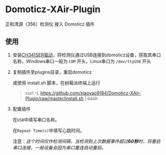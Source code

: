 # Domoticz-XAir-Plugin

正和清源（356）检测仪 接入 Domoticz 插件


## 使用

1. 安装[CH341SER驱动](http://www.wch.cn/download/CH341SER_EXE.html)，将检测仪通过USB连接到domoticz设备，获取其串口名称，Windows串口一般为 `COM` 开头，Linux串口为 `/dev/ttyUSB` 开头

2. 复制插件至plugins目录，重启domoticz

    或使用 install.sh 脚本，在树莓派终端上运行
    >curl -L https://github.com/xiaoyao9184/Domoticz-XAir-Plugin/raw/master/install.sh | bash

3. 配置插件

    在`USB`中填写串口名称。

    在`Repeat Time(s)`中填写心跳时间。

    注意：*这个时间仅作检测间隔，当检测到上次数据事件超过**60秒**时，将重启串口连接，一般设备会因为串口重连自动重启。*